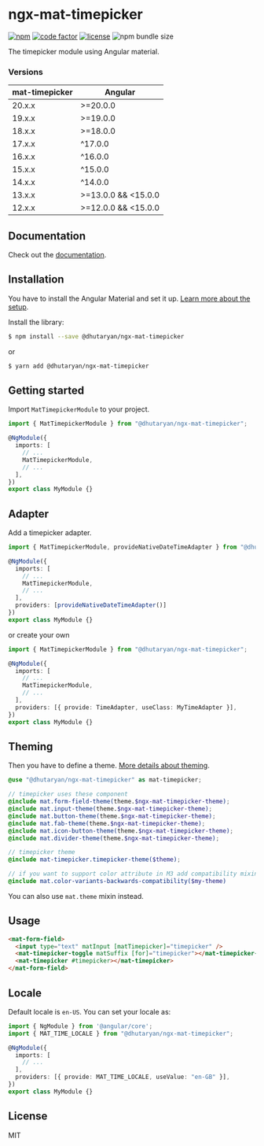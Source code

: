 # ngx-mat-timepicker

[![npm](https://img.shields.io/npm/v/@dhutaryan/ngx-mat-timepicker.svg)](https://www.npmjs.com/package/@dhutaryan/ngx-mat-timepicker)
[![code factor](https://img.shields.io/codefactor/grade/github/dhutaryan/ngx-mat-timepicker)](https://www.codefactor.io/repository/github/dhutaryan/ngx-mat-timepicker)
[![license](https://img.shields.io/badge/license-MIT-blue.svg)](https://github.com/dgutoryan/ngx-timepicker/blob/master/LICENSE)
![npm bundle size](https://img.shields.io/bundlephobia/minzip/%40dhutaryan%2Fngx-mat-timepicker)

The timepicker module using Angular material.

### Versions

| mat-timepicker | Angular             |
| -------------- | ------------------- |
| 20.x.x         | >=20.0.0            |
| 19.x.x         | >=19.0.0            |
| 18.x.x         | >=18.0.0            |
| 17.x.x         | ^17.0.0             |
| 16.x.x         | ^16.0.0             |
| 15.x.x         | ^15.0.0             |
| 14.x.x         | ^14.0.0             |
| 13.x.x         | >=13.0.0 && <15.0.0 |
| 12.x.x         | >=12.0.0 && <15.0.0 |

## Documentation

Check out the [documentation](https://dhutaryan.github.io/ngx-mat-timepicker/).

## Installation

You have to install the Angular Material and set it up. [Learn more about the setup](https://material.angular.io/guide/getting-started).

Install the library:

```bash
$ npm install --save @dhutaryan/ngx-mat-timepicker
```

or

```bash
$ yarn add @dhutaryan/ngx-mat-timepicker
```

## Getting started

Import `MatTimepickerModule` to your project.

```typescript
import { MatTimepickerModule } from "@dhutaryan/ngx-mat-timepicker";

@NgModule({
  imports: [
    // ...
    MatTimepickerModule,
    // ...
  ],
})
export class MyModule {}
```

## Adapter

Add a timepicker adapter.

```typescript
import { MatTimepickerModule, provideNativeDateTimeAdapter } from "@dhutaryan/ngx-mat-timepicker";

@NgModule({
  imports: [
    // ...
    MatTimepickerModule,
    // ...
  ],
  providers: [provideNativeDateTimeAdapter()]
})
export class MyModule {}
```

or create your own

```typescript
import { MatTimepickerModule } from "@dhutaryan/ngx-mat-timepicker";

@NgModule({
  imports: [
    // ...
    MatTimepickerModule,
    // ...
  ],
  providers: [{ provide: TimeAdapter, useClass: MyTimeAdapter }],
})
export class MyModule {}
```

## Theming

Then you have to define a theme. [More details about theming](https://material.angular.io/guide/theming).

```scss
@use "@dhutaryan/ngx-mat-timepicker" as mat-timepicker;

// timepicker uses these component
@include mat.form-field-theme(theme.$ngx-mat-timepicker-theme);
@include mat.input-theme(theme.$ngx-mat-timepicker-theme);
@include mat.button-theme(theme.$ngx-mat-timepicker-theme);
@include mat.fab-theme(theme.$ngx-mat-timepicker-theme);
@include mat.icon-button-theme(theme.$ngx-mat-timepicker-theme);
@include mat.divider-theme(theme.$ngx-mat-timepicker-theme);

// timepicker theme
@include mat-timepicker.timepicker-theme($theme);

// if you want to support color attribute in M3 add compatibility mixin
@include mat.color-variants-backwards-compatibility($my-theme)
```

You can also use `mat.theme` mixin instead.

## Usage

```html
<mat-form-field>
  <input type="text" matInput [matTimepicker]="timepicker" />
  <mat-timepicker-toggle matSuffix [for]="timepicker"></mat-timepicker-toggle>
  <mat-timepicker #timepicker></mat-timepicker>
</mat-form-field>
```

## Locale

Default locale is `en-US`. You can set your locale as:

```typescript
import { NgModule } from '@angular/core';
import { MAT_TIME_LOCALE } from "@dhutaryan/ngx-mat-timepicker";

@NgModule({
  imports: [
    // ...
  ],
  providers: [{ provide: MAT_TIME_LOCALE, useValue: "en-GB" }],
})
export class MyModule {}
```

## License

MIT
